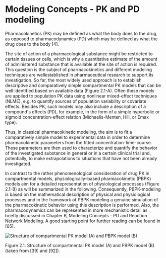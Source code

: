 # Modeling Concepts - PK and PD modeling

Pharmacokinetics (PK) may be defined as what the body does to the drug, as opposed to pharmacodynamics (PD) which may be defined as what the drug does to the body [4].

The site of action of a pharmacological substance might be restricted to certain tissues or cells, which is why a quantitative estimate of the amount of administered substance that is available at the site of action is required. This question is the subject of pharmacokinetics and different modeling techniques are wellestablished in pharmaceutical research to support its investigation. So far, the most widely used approach is to establish descriptive and comparatively simple compartmental PK models that can be well identified based on available data (Figure 2.1-A). Often these models are applied to population PK data using nonlinear mixed-effect techniques (NLME), e.g. to quantify sources of population variability or covariate effects. Besides PK, such models may also include a description of a compound's effects (PD), for example, in the form of a simple hyperbolic or sigmoid concentration-effect relation (Michaelis-Menten, Hill, or Emax type).

Thus, in classical pharmacokinetic modeling, the aim is to fit a comparatively simple model to experimental data in order to determine pharmacokinetic parameters from the fitted concentration-time-course. These parameters are then used to characterize and quantify the behavior of the investigated substance in general or in a certain clinical trial and, potentially, to make extrapolations to situations that have not been already investigated.

In contrast to the rather phenomenological consideration of drug PK in compartmental models, physiologically–based pharmacokinetic (PBPK) models aim for a detailed representation of physiological processes (Figure 2.1-B) as will be summarized in the following. Consequently, PBPK-modeling is based on the mathematical description of physical and physiological processes and in the framework of PBPK modeling a genuine simulation of the pharmacokinetic behavior using this description is performed. Also, the pharmacodynamics can be represented in more mechanistic detail as briefly discussed in Chapter 6, Modeling Concepts - PD and Reaction Network Modeling. A good starting point for further reading can be found in [65].

![Structure of compartmental PK model (A) and PBPK model (B)](/osp-docfx/images/chapter-2/01.png "Structure of compartmental PK model (A) and PBPK model (B)")

Figure 2.1. Structure of compartmental PK model (A) and PBPK model (B) (taken from [39] and [92]).

